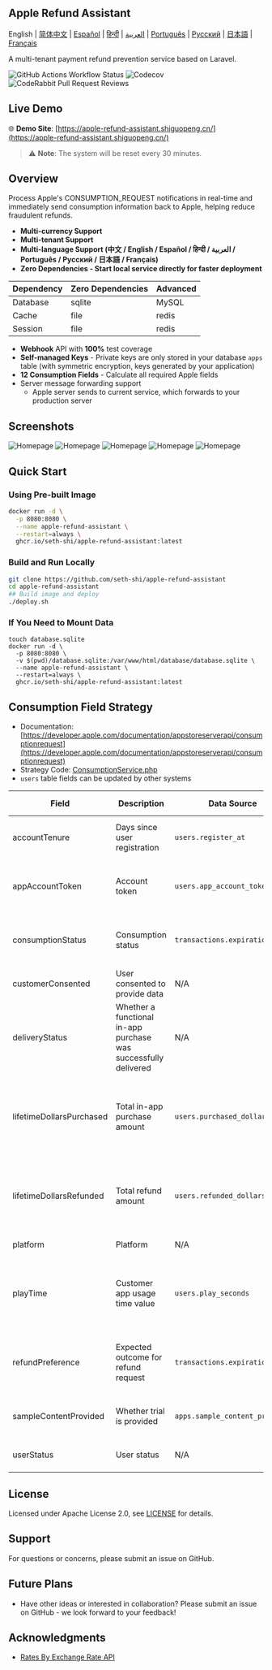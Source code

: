 
## Apple Refund Assistant

English | [简体中文](./README.zh.md) | [Español](./README.es.md) | [हिन्दी](./README.hi.md) | [العربية](./README.ar.md) | [Português](./README.pt.md) | [Русский](./README.ru.md) | [日本語](./README.ja.md) | [Français](./README.fr.md)

A multi-tenant payment refund prevention service based on Laravel.

![GitHub Actions Workflow Status](https://img.shields.io/github/actions/workflow/status/seth-shi/apple-refund-assistant/laravel.yml)
![Codecov](https://img.shields.io/codecov/c/github/seth-shi/apple-refund-assistant)
![CodeRabbit Pull Request Reviews](https://img.shields.io/coderabbit/prs/github/seth-shi/apple-refund-assistant?utm_source=oss&utm_medium=github&utm_campaign=seth-shi%2Fapple-refund-assistant&labelColor=171717&color=FF570A&link=https%3A%2F%2Fcoderabbit.ai&label=CodeRabbit+Reviews)

## Live Demo

🌐 **Demo Site**: [https://apple-refund-assistant.shiguopeng.cn/](https://apple-refund-assistant.shiguopeng.cn/)

> ⚠️ **Note**: The system will be reset every 30 minutes.

## Overview

Process Apple's CONSUMPTION_REQUEST notifications in real-time and immediately send consumption information back to Apple, helping reduce fraudulent refunds.


- **Multi-currency Support**
- **Multi-tenant Support**
- **Multi-language Support (中文 / English / Español / हिन्दी / العربية / Português / Русский / 日本語 / Français)**
- **Zero Dependencies - Start local service directly for faster deployment**

| Dependency | Zero Dependencies |  Advanced   |
|-----|--|-----|
|  Database   | sqlite | MySQL |
|  Cache   | file | redis  |
|   Session | file |  redis   |
- **Webhook** API with **100%** test coverage
- **Self-managed Keys** - Private keys are only stored in your database `apps` table (with symmetric encryption, keys generated by your application)
- **12 Consumption Fields** - Calculate all required Apple fields
- Server message forwarding support
  - Apple server sends to current service, which forwards to your production server

 
## Screenshots
![Homepage](assets/0.png)
![Homepage](assets/1.png)
![Homepage](assets/2.png)
![Homepage](assets/3.png)
![Homepage](assets/4.png)


## Quick Start
### Using Pre-built Image
```bash
docker run -d \
  -p 8080:8080 \
  --name apple-refund-assistant \
  --restart=always \
  ghcr.io/seth-shi/apple-refund-assistant:latest
```


### Build and Run Locally
```bash
git clone https://github.com/seth-shi/apple-refund-assistant
cd apple-refund-assistant
## Build image and deploy
./deploy.sh
```

### If You Need to Mount Data
```
touch database.sqlite
docker run -d \
  -p 8080:8080 \
  -v $(pwd)/database.sqlite:/var/www/html/database/database.sqlite \
  --name apple-refund-assistant \
  --restart=always \
  ghcr.io/seth-shi/apple-refund-assistant:latest
```

## Consumption Field Strategy
* Documentation: [https://developer.apple.com/documentation/appstoreserverapi/consumptionrequest](https://developer.apple.com/documentation/appstoreserverapi/consumptionrequest)
* Strategy Code: [ConsumptionService.php](./app/Services/ConsumptionService.php) 
* `users` table fields can be updated by other systems

| Field                       | Description                | Data Source                          | Calculation Rule                                                                                           |
|--------------------------|-------------------|--------------------------------|------------------------------------------------------------------------------------------------|
| accountTenure            | Days since user registration            | `users.register_at`            | Current time minus registration time                                                                                     |
| appAccountToken          | Account token          | `users.app_account_token`      | [Must be passed when client creates order](https://developer.apple.com/documentation/StoreKit/Transaction/appAccountToken) |
| consumptionStatus        | Consumption status              | `transactions.expiration_date` | Compare with current time, return consumed if expired                                                                              |
| customerConsented        | User consented to provide data          | N/A                              | Hardcoded `true`                                                                                       |
| deliveryStatus           | Whether a functional in-app purchase was successfully delivered | N/A                              | Hardcoded `0` (normal delivery)                                                                                    |
| lifetimeDollarsPurchased | Total in-app purchase amount             | `users.purchased_dollars`      | Accumulated based on Apple transaction events, or you can accumulate manually                                                                        |
| lifetimeDollarsRefunded  | Total refund amount             | `users.refunded_dollars`       | Accumulated based on Apple refund events, or you can accumulate manually                                                                        |
| platform                 | Platform                | N/A                              | Hardcoded `1` (apple)                                                                                   |
| playTime                 | Customer app usage time value        | `users.play_seconds`           | Your system needs to support updating this field, otherwise it's `0`                                                                          |
| refundPreference         | Expected outcome for refund request         | `transactions.expiration_date` | Compare with current time, prefer to reject refund if expired                                                                             |
| sampleContentProvided    | Whether trial is provided            | `apps.sample_content_provided` | Configure when creating the app                                                                                      |
| userStatus               | User status              | N/A                              | Hardcoded `1` (normal user)                                                                                   |



## License

Licensed under Apache License 2.0, see [LICENSE](./LICENSE) for details.

## Support

For questions or concerns, please submit an issue on GitHub.

## Future Plans
- Have other ideas or interested in collaboration? Please submit an issue on GitHub - we look forward to your feedback!

## Acknowledgments
* [Rates By Exchange Rate API](https://www.exchangerate-api.com)
